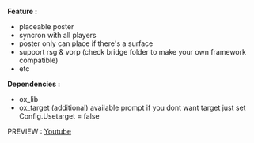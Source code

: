 **Feature :** 
- placeable poster
- syncron with all players
- poster only can place if there's a surface
- support rsg & vorp (check bridge folder to make your own framework compatible)
- etc

**Dependencies :**
- ox_lib
- ox_target (additional) available prompt if you dont want target just set Config.Usetarget = false

PREVIEW : [Youtube](https://www.youtube.com/watch?v=NseqbFav9RA)
